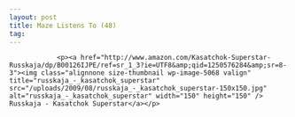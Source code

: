 ```yaml
---
layout: post
title: Maze Listens To (48)
tag: 
---
```



                <p><a href="http://www.amazon.com/Kasatchok-Superstar-Russkaja/dp/B00126IJPE/ref=sr_1_3?ie=UTF8&amp;qid=1250576284&amp;sr=8-3"><img class="alignnone size-thumbnail wp-image-5068 valign" title="russkaja_-_kasatchok_superstar" src="/uploads/2009/08/russkaja_-_kasatchok_superstar-150x150.jpg" alt="russkaja_-_kasatchok_superstar" width="150" height="150" /> Russkaja - Kasatchok Superstar</a></p>
            
